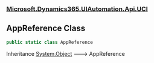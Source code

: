 ### [Microsoft.Dynamics365.UIAutomation.Api.UCI](Microsoft.Dynamics365.UIAutomation.Api.UCI.md 'Microsoft.Dynamics365.UIAutomation.Api.UCI')

## AppReference Class

```csharp
public static class AppReference
```

Inheritance [System.Object](https://docs.microsoft.com/en-us/dotnet/api/System.Object 'System.Object') &#129106; AppReference